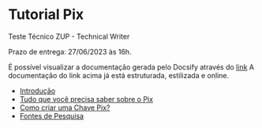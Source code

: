 <h1>Tutorial Pix</h1>

Teste Técnico ZUP - Technical Writer

Prazo de entrega: 27/06/2023 às 16h. 

É possível visualizar a documentação gerada pelo Docsify através do [link](https://diogomatos86.github.io/pix-zup/#/)
A documentação do link acima já está estruturada, estilizada e online.

- [Introdução](index.md)
- [Tudo que você precisa saber sobre o Pix](pages/pix.md)
- [Como criar uma Chave Pix?](pages/criar-chave-pix.md)
- [Fontes de Pesquisa](pages/pesquisa.md)
